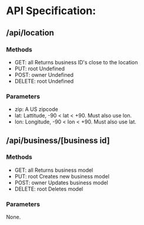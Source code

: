 # API Specification:

## /api/location
### Methods
- GET:      all     Returns business ID's close to the location
- PUT:      root    Undefined
- POST:     owner   Undefined
- DELETE:   root    Undefined
### Parameters
- zip: A US zipcode
- lat: Lattitude, -90 < lat < +90. Must also use lon.
- lon: Longitude, -90 < lon < +90. Must also use lat.

## /api/business/[business id]
### Methods
- GET:      all     Returns business model
- PUT:      root    Creates new business model
- POST:     owner   Updates business model
- DELETE:   root    Deletes model
### Parameters
None.

